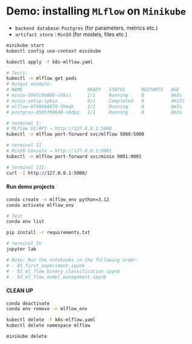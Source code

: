 
# Demo: installing `MLflow` on `Minikube`

- `backend database`: `Postgres` (for parameters, metrics etc.)
- `artifact store`  : `MinIO` (for models, files etc.)

```bash
minikube start
kubectl config use-context minikube

kubectl apply -f k8s-mlflow.yaml

# Tests:
kubectl -n mlflow get pods
# Output example:
# NAME                        READY   STATUS      RESTARTS   AGE
# minio-5945c96888-n56ss      1/1     Running     0          8m3s
# minio-setup-spkzx           0/1     Completed   0          4m17s
# mlflow-6f986b8878-5hkqk     1/1     Running     0          8m3s
# postgres-8595f98648-vbdpq   1/1     Running     0          8m3s
```

```bash
# terminal I:
# MLflow UI/API → http://127.0.0.1:5000
kubectl -n mlflow port-forward svc/mlflow 5000:5000

# terminal II
# MinIO Console → http://127.0.0.1:9001
kubectl -n mlflow port-forward svc/minio 9001:9001

# terminal III:
curl -I http://127.0.0.1:5000/
```

#### Run demo projects

```bash
conda create -n mlflow_env python=3.12
conda activate mlflow_env

# Test
conda env list

pip install -r requirements.txt

# terminal IV
jupyter lab

# Note: Run the notebooks in the following order:
# - 01_first_experiment.ipynb
# - 02_ml_flow_binary_classification.ipynb
# - 03_ml_flow_model_management.ipynb
```

#### CLEAN UP

```bash
conda deactivate 
conda env remove -n mlflow_env

kubectl delete -f k8s-mlflow.yaml
kubectl delete namespace mlflow

minikube delete
```